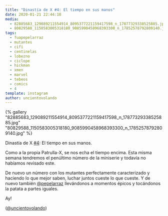 ```yaml
---
title: "Dinastía de X #4: El tiempo en sus manos"
date: 2020-01-21 22:44:18
media: 
  - 82885683_129089211554914_8095377221159417598_n_17877329338525885.jpg
  - 80829588_1150583005318180_9085990458968393300_n_17852578792809140.jpg
tags: 
  - fuapepelarraz
  - mutantes
  - cifi
  - centinelas
  - lobezno
  - ciclope
  - hickman
  - xmen
  - marvel
  - tebeos
  - comics
  - 4
template: instagram
author: uncientovolando
---
```


{% gallery "82885683_129089211554914_8095377221159417598_n_17877329338525885.jpg" "80829588_1150583005318180_9085990458968393300_n_17852578792809140.jpg" %}

Dinastía de X [#4](/tags/4): El tiempo en sus manos.

Como a la propia Patrulla-X, se nos echa el tiempo encima. Esta misma semana tendremos el penúltimo número de la miniserie y todavía no habíamos revisado este.

De nuevo un número con los mutantes perfectamente caracterizado y haciendo lo que mejor saben, luchar juntos cueste lo que cueste. Y de nuevo también [@pepelarraz](https://instagram.com/pepelarraz) llevándonos a momentos épicos y tocándonos la patata a partes iguales.

Ay!

([@uncientovolando](https://instagram.com/uncientovolando))
